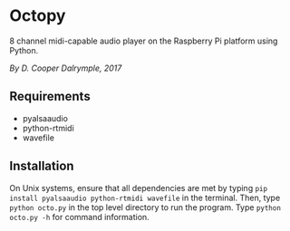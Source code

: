 # Octopy

8 channel midi-capable audio player on the Raspberry Pi platform using Python.

_By D. Cooper Dalrymple, 2017_

## Requirements

* pyalsaaudio
* python-rtmidi
* wavefile

## Installation

On Unix systems, ensure that all dependencies are met by typing `pip install pyalsaaudio python-rtmidi wavefile` in the terminal. Then, type `python octo.py` in the top level directory to run the program. Type `python octo.py -h` for command information.
